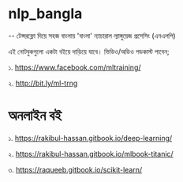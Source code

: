 # nlp_bangla
-- টেন্সরফ্লো দিয়ে সহজ বাংলায় 'বাংলা' ন্যাচারাল ল্যাঙ্গুয়েজ প্রসেসিং (এনএলপি)


এই নোটবুকগুলো একটা বইয়ে দাড়িয়ে যাবে। ভিডিও/অডিও পডকাস্ট পাবেন; 

১. https://www.facebook.com/mltraining/ 

২. http://bit.ly/ml-trng 

# অনলাইন বই

১. https://rakibul-hassan.gitbook.io/deep-learning/

২. https://rakibul-hassan.gitbook.io/mlbook-titanic/

৩. https://raqueeb.gitbook.io/scikit-learn/
